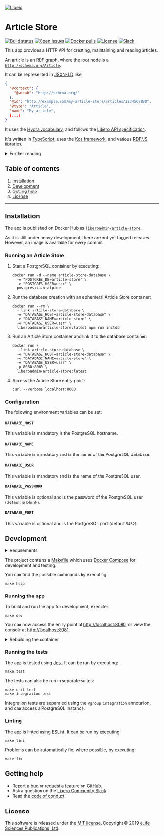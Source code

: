 [![Libero][Libero logo]][Libero]  
  
Article Store
=============

[![Build status][Build badge]][Build]
[![Open issues][Open issues badge]][Open issues]
[![Docker pulls][Docker pulls badge]][Docker image]
[![License][License badge]][License]
[![Slack][Slack badge]][Libero Community Slack]

This app provides a HTTP API for creating, maintaining and reading articles.

An article is an [RDF graph], where the root node is a [`http://schema.org/Article`][schema:Article].

It can be represented in [JSON-LD] like: 

```json
{
  "@context": {
    "@vocab": "http://schema.org/"
  },
  "@id": "http://example.com/my-article-store/articles/1234567890",
  "@type": "Article",
  "name": "My article",
  [...]
}
```

It uses the [Hydra vocabulary], and follows the [Libero API specification].

It's written in [TypeScript], uses the [Koa framework][Koa], and various
[RDF/JS libraries][RDF/JS].

<details>

<summary>Further reading</summary>

- [Libero API Specification]
- [RDF 1.1 Primer]
- [Hydra Core Vocabulary][Hydra vocabulary]
- [RDF JavaScript Libraries][RDF/JS]
  - [Data Model Specification][RDF/JS data model]
  - [Dataset Specification][RDF/JS dataset]

</details>

Table of contents
-----------------

1. [Installation](#installation)
2. [Development](#development)
3. [Getting help](#getting-help)
4. [License](#license)

---

Installation
------------

The app is published on Docker Hub as [`liberoadmin/article-store`][Docker image].

As it is still under heavy development, there are not yet tagged releases. However, an image is available for every
commit.

### Running an Article Store

1. Start a PostgreSQL container by executing:

   ```shell
   docker run -d --name article-store-database \
     -e "POSTGRES_DB=article-store" \
     -e "POSTGRES_USER=user" \
     postgres:11.5-alpine
   ```

2. Run the database creation with an ephemeral Article Store container:

   ```shell
   docker run --rm \
     --link article-store-database \
     -e "DATABASE_HOST=article-store-database" \
     -e "DATABASE_NAME=article-store" \
     -e "DATABASE_USER=user" \
     liberoadmin/article-store:latest npm run initdb
   ```

3. Run an Article Store container and link it to the database container:

   ```shell
   docker run \
     --link article-store-database \
     -e "DATABASE_HOST=article-store-database" \
     -e "DATABASE_NAME=article-store" \
     -e "DATABASE_USER=user" \
     -p 8080:8080 \
     liberoadmin/article-store:latest
   ```

4. Access the Article Store entry point:

   ```shell
   curl --verbose localhost:8080
   ```

### Configuration

The following environment variables can be set:

#### `DATABASE_HOST`

This variable is mandatory is the PostgreSQL hostname.

#### `DATABASE_NAME`

This variable is mandatory and is the name of the PostgreSQL database.

#### `DATABASE_USER`

This variable is mandatory and is the name of the PostgreSQL user.

#### `DATABASE_PASSWORD`

This variable is optional and is the password of the PostgreSQL user (default is blank).

#### `DATABASE_PORT`

This variable is optional and is the PostgreSQL port (default `5432`).

Development
-----------

<details>

<summary>Requirements</summary>

- [Docker]
- [GNU Bash]
- [GNU Make]
- [Node.js]

</details>

The project contains a [Makefile] which uses [Docker Compose] for development and testing.

You can find the possible commands by executing:

```shell
make help
```

### Running the app

To build and run the app for development, execute:

```shell
make dev
```

You can now access the entry point at <http://localhost:8080>, or view the console at <http://localhost:8081>.

<details>

<summary>Rebuilding the container</summary>

Code is attached to the containers as volumes so most updates are visible without a need to rebuild the container.
However, changes to NPM dependencies, for example, require a rebuild. So you may need to execute

```shell
make build
```

before running further commands.

</details>

### Running the tests

The app is tested using [Jest]. It can be run by executing: 

```shell
make test
```

The tests can also be run in separate suites:

```shell
make unit-test
make integration-test
```

Integration tests are separated using the `@group integration` annotation, and can access a PostgreSQL instance. 

### Linting

The app is linted using [ESLint]. It can be run by executing:

```shell
make lint
```

Problems can be automatically fix, where possible, by executing:

```shell
make fix
```

Getting help
------------

- Report a bug or request a feature on [GitHub][new issue].
- Ask a question on the [Libero Community Slack].
- Read the [code of conduct].

License
-------

This software is released under the [MIT license][license]. Copyright © 2019 [eLife Sciences Publications, Ltd][eLife].

[Build]: https://github.com/libero/article-store/actions?query=branch%3Amaster+workflow%3ACI
[Build badge]: https://flat.badgen.net/github/checks/libero/article-store?label=build&icon=github
[Docker]: https://www.docker.com/
[Docker Compose]: https://docs.docker.com/compose/
[Docker image]: https://hub.docker.com/r/liberoadmin/article-store
[Docker pulls badge]: https://flat.badgen.net/docker/pulls/liberoadmin/article-store?icon=docker
[eLife]: https://elifesciences.org/
[ESLint]: https://eslint.org/
[Code of conduct]: https://libero.pub/code-of-conduct
[GNU Bash]: https://www.gnu.org/software/bash/
[GNU Make]: https://www.gnu.org/software/make/
[Hydra vocabulary]: http://www.hydra-cg.com/spec/latest/core/
[Jest]: https://jestjs.io/
[JSON-LD]: https://json-ld.org/
[Koa]: https://koajs.com/
[Libero]: https://libero.pub/
[Libero API Specification]: https://libero.pub/api
[Libero Community Slack]: https://libero.pub/join-slack
[Libero logo]: https://cdn.elifesciences.org/libero/logo/libero-logo-96px.svg
[License]: LICENSE.md
[License badge]: https://flat.badgen.net/badge/license/MIT/blue
[Makefile]: Makefile
[New issue]: https://github.com/libero/publisher/issues/new/choose
[Node.js]: https://nodejs.org/
[Open issues]: https://github.com/libero/publisher/issues?q=is%3Aissue+is%3Aopen+label%3Aarticle-store
[Open issues badge]: https://flat.badgen.net/github/label-issues/libero/publisher/article-store/open?icon=github&label=open%20issues&color=pink
[RDF 1.1 Primer]: https://www.w3.org/TR/rdf11-primer/
[RDF graph]: https://www.w3.org/TR/rdf11-concepts/#section-rdf-graph
[RDF/JS]: https://rdf.js.org/
[RDF/JS data model]: https://rdf.js.org/data-model-spec/
[RDF/JS dataset]: https://rdf.js.org/dataset-spec/
[Slack badge]: https://flat.badgen.net/badge/icon/libero-community?icon=slack&label=slack&color=orange
[TypeScript]: https://www.typescriptlang.org/

[schema:Article]: https://schema.org/Article
